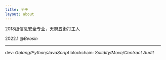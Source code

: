 ```yaml
---
title: 关于
layout: about
---
```




2018级信息安全专业，天府五街打工人

2022.1 @*Beosin*

------

dev: *Golang/Python/JavaScript*
blockchain: *Solidity/Move/Contract Audit*

